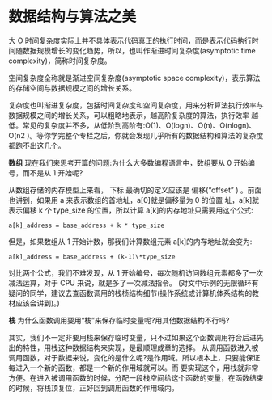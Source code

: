 # 数据结构与算法之美

大 O 时间复杂度实际上并不具体表示代码真正的执行时间，而是表示代码执行时间随数据规模增长的变化趋势，所以，也叫作渐进时间复杂度(asymptotic time complexity)，简称时间复杂度。

空间复杂度全称就是渐进空间复杂度(asymptotic space complexity)，表示算法的存储空间与数据规模之间的增长关系。

复杂度也叫渐进复杂度，包括时间复杂度和空间复杂度，用来分析算法执行效率与数据规模之间的增长关系，可以粗略地表示，越高阶复杂度的算法，执行效率 越低。常见的复杂度并不多，从低阶到高阶有:O(1)、O(logn)、O(n)、O(nlogn)、O(n2 )。等你学完整个专栏之后，你就会发现几乎所有的数据结构和算法的复杂度都跑不出这几个。

**数组**
现在我们来思考开篇的问题:为什么大多数编程语言中，数组要从 0 开始编号，而不是从 1 开始呢?

从数组存储的内存模型上来看， 下标 最确切的定义应该是 偏移(“offset” ) 。前面也讲到，如果用 a 来表示数组的首地址，a[0]就是偏移量为 0 的位置 址，a[k]就表示偏移 k 个 type_size 的位置，所以计算 a[k]的内存地址只需要用这个公式:

```
a[k]_address = base_address + k * type_size
```

但是，如果数组从 1 开始计数，那我们计算数组元素 a[k]的内存地址就会变为:

```
a[k]_address = base_address + (k-1)\*type_size
```

对比两个公式，我们不难发现，从 1 开始编号，每次随机访问数组元素都多了一次减法运算，对于 CPU 来说，就是多了一次减法指令。
(对文中示例的无限循环有疑问的同学，建议去查函数调用的栈桢结构细节(操作系统或计算机体系结构的教材应该会讲到)。)

**栈**
为什么函数调用要用“栈”来保存临时变量呢?用其他数据结构不行吗?

其实，我们不一定非要用栈来保存临时变量，只不过如果这个函数调用符合后进先出的特性，用栈这种数据结构来实现，是最顺理成章的选择。
从调用函数进入被调用函数，对于数据来说，变化的是什么呢?是作用域。所以根本上，只要能保证每进入一个新的函数，都是一个新的作用域就可以。而 要实现这个，用栈就非常方便。在进入被调用函数的时候，分配一段栈空间给这个函数的变量，在函数结束的时候，将栈顶复位，正好回到调用函数的作用域内。

